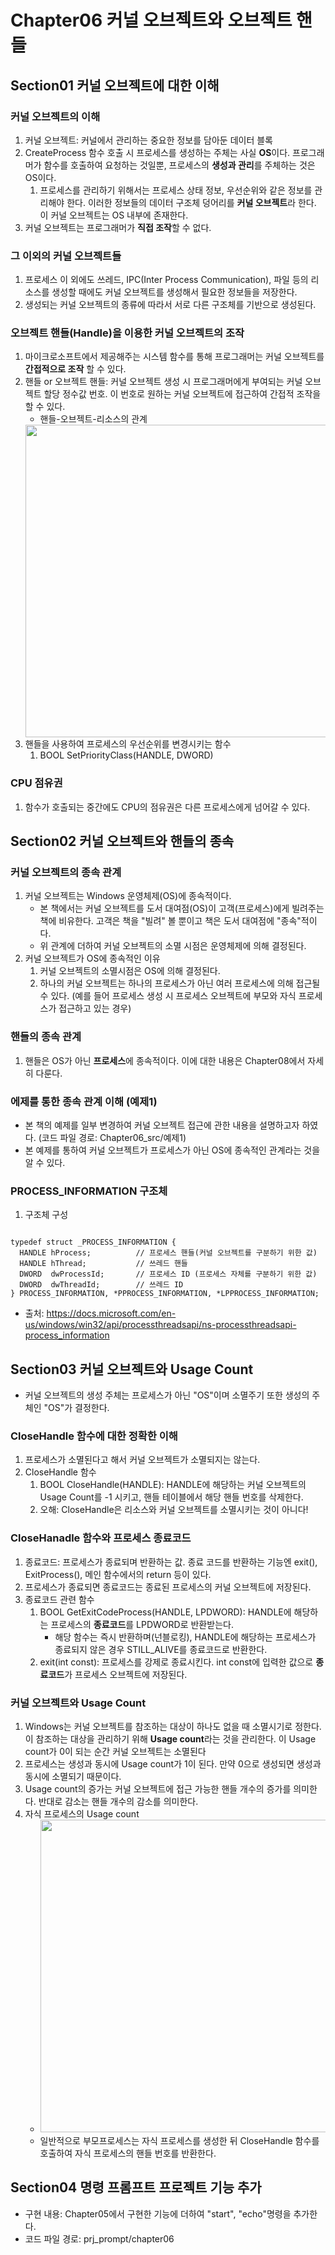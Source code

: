 # Chapter06 커널 오브젝트와 오브젝트 핸들
## Section01 커널 오브젝트에 대한 이해
### 커널 오브젝트의 이해
1. 커널 오브젝트: 커널에서 관리하는 중요한 정보를 담아둔 데이터 블록
2. CreateProcess 함수 호출 시 프로세스를 생성하는 주체는 사실 **OS**이다. 프로그래머가 함수를 호출하여 요청하는 것일뿐, 프로세스의 **생성과 관리**를 주체하는 것은 OS이다.
    1) 프로세스를 관리하기 위해서는 프로세스 상태 정보, 우선순위와 같은 정보를 관리해야 한다. 이러한 정보들의 데이터 구조체 덩어리를 **커널 오브젝트**라 한다. 이 커널 오브젝트는 OS 내부에 존재한다.
3. 커널 오브젝트는 프로그래머가 **직접 조작**할 수 없다.

### 그 이외의 커널 오브젝트들
1. 프로세스 이 외에도 쓰레드, IPC(Inter Process Communication), 파일 등의 리소스를 생성할 때에도 커널 오브젝트를 생성해서 필요한 정보들을 저장한다.
2. 생성되는 커널 오브젝트의 종류에 따라서 서로 다른 구조체를 기반으로 생성된다.

### 오브젝트 핸들(Handle)을 이용한 커널 오브젝트의 조작
1. 마이크로소프트에서 제공해주는 시스템 함수를 통해 프로그래머는 커널 오브젝트를 **간접적으로 조작** 할 수 있다.
2. 핸들 or 오브젝트 핸들: 커널 오브젝트 생성 시 프로그래머에게 부여되는 커널 오브젝트 할당 정수값 번호. 이 번호로 원하는 커널 오브젝트에 접근하여 간접적 조작을 할 수 있다.
    * 핸들-오브젝트-리소스의 관계
    <img width="500" src="https://user-images.githubusercontent.com/95362065/146154142-07d0d53d-c339-44f8-8b75-6766385032ec.png">
3. 핸들을 사용하여 프로세스의 우선순위를 변경시키는 함수
    1) BOOL SetPriorityClass(HANDLE, DWORD)

### CPU 점유권
1. 함수가 호출되는 중간에도 CPU의 점유권은 다른 프로세스에게 넘어갈 수 있다.

## Section02 커널 오브젝트와 핸들의 종속 
### 커널 오브젝트의 종속 관계
1. 커널 오브젝트는 Windows 운영체제(OS)에 종속적이다.
    * 본 책에서는 커널 오브젝트를 도서 대여점(OS)이 고객(프로세스)에게 빌려주는 책에 비유한다. 고객은 책을 "빌려" 볼 뿐이고 책은 도서 대여점에 "종속"적이다.
    * 위 관계에 더하여 커널 오브젝트의 소멸 시점은 운영체제에 의해 결정된다.
2. 커널 오브젝트가 OS에 종속적인 이유
    1) 커널 오브젝트의 소멸시점은 OS에 의해 결정된다.
    2) 하나의 커널 오브젝트는 하나의 프로세스가 아닌 여러 프로세스에 의해 접근될 수 있다. (예를 들어 프로세스 생성 시 프로세스 오브젝트에 부모와 자식 프로세스가 접근하고 있는 경우)

### 핸들의 종속 관계
1. 핸들은 OS가 아닌 **프로세스**에 종속적이다. 이에 대한 내용은 Chapter08에서 자세히 다룬다.

### 에제를 통한 종속 관계 이해 (예제1)
* 본 책의 예제를 일부 변경하여 커널 오브젝트 접근에 관한 내용을 설명하고자 하였다. (코드 파일 경로: Chapter06_src/예제1)
* 본 예제를 통하여 커널 오브젝트가 프로세스가 아닌 OS에 종속적인 관계라는 것을 알 수 있다.

### PROCESS_INFORMATION 구조체
1. 구조체 구성
<pre><code>
typedef struct _PROCESS_INFORMATION {
  HANDLE hProcess;          // 프로세스 핸들(커널 오브젝트를 구분하기 위한 값)
  HANDLE hThread;           // 쓰레드 핸들
  DWORD  dwProcessId;       // 프로세스 ID (프로세스 자체를 구분하기 위한 값)
  DWORD  dwThreadId;        // 쓰레드 ID
} PROCESS_INFORMATION, *PPROCESS_INFORMATION, *LPPROCESS_INFORMATION;
</code></pre>
 * 출처: https://docs.microsoft.com/en-us/windows/win32/api/processthreadsapi/ns-processthreadsapi-process_information

## Section03 커널 오브젝트와 Usage Count
* 커널 오브젝트의 생성 주체는 프로세스가 아닌 "OS"이며 소멸주기 또한 생성의 주체인 "OS"가 결정한다.
### CloseHandle 함수에 대한 정확한 이해
1. 프로세스가 소멸된다고 해서 커널 오브젝트가 소멸되지는 않는다. 
2. CloseHandle 함수 
    1) BOOL CloseHandle(HANDLE): HANDLE에 해당하는 커널 오브젝트의 Usage Count를 -1 시키고, 핸들 테이블에서 해당 핸들 번호를 삭제한다.
    2) 오해: CloseHandle은 리소스와 커널 오브젝트를 소멸시키는 것이 아니다!

### CloseHanadle 함수와 프로세스 종료코드 
1. 종료코드: 프로세스가 종료되며 반환하는 값. 종료 코드를 반환하는 기능엔 exit(), ExitProcess(), 메인 함수에서의 return 등이 있다. 
2. 프로세스가 종료되면 종료코드는 종료된 프로세스의 커널 오브젝트에 저장된다.
3. 종료코드 관련 함수
    1) BOOL GetExitCodeProcess(HANDLE, LPDWORD): HANDLE에 해당하는 프로세스의 **종료코드**를 LPDWORD로 반환받는다.
        * 해당 함수는 즉시 반환하며(넌블로킹), HANDLE에 해당하는 프로세스가 종료되지 않은 경우 STILL_ALIVE를 종료코드로 반환한다.
    2) exit(int const): 프로세스를 강제로 종료시킨다. int const에 입력한 값으로 **종료코드**가 프로세스 오브젝트에 저장된다.

### 커널 오브젝트와 Usage Count
1. Windows는 커널 오브젝트를 참조하는 대상이 하나도 없을 때 소멸시기로 정한다. 이 참조하는 대상을 관리하기 위해 **Usage count**라는 것을 관리한다. 이 Usage count가 0이 되는 순간 커널 오브젝트는 소멸된다
2. 프로세스는 생성과 동시에 Usage count가 1이 된다. 만약 0으로 생성되면 생성과 동시에 소멸되기 때문이다. 
3. Usage count의 증가는 커널 오브젝트에 접근 가능한 핸들 개수의 증가를 의미한다. 반대로 감소는 핸들 개수의 감소를 의미한다.
4. 자식 프로세스의 Usage count
    * <img width="500" src="https://user-images.githubusercontent.com/95362065/146329864-936b749f-0119-47cd-a80d-f0fe91f02cda.png">
    * 일반적으로 부모프로세스는 자식 프로세스를 생성한 뒤 CloseHandle 함수를 호출하여 자식 프로세스의 핸들 번호를 반환한다.

## Section04 명령 프롬프트 프로젝트 기능 추가
* 구현 내용: Chapter05에서 구현한 기능에 더하여 "start", "echo"명령을 추가한다.
* 코드 파일 경로: prj_prompt/chapter06

